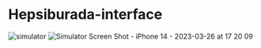 # Hepsiburada-interface
![simulator](https://user-images.githubusercontent.com/100569263/227782607-519c1af7-6eaa-458c-9447-7f5457caa11f.png)
![Simulator Screen Shot - iPhone 14 - 2023-03-26 at 17 20 09](https://user-images.githubusercontent.com/100569263/227782655-57115058-45d0-474f-99f9-787f09157b3c.png)
